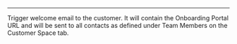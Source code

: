 
---
Trigger welcome email to the customer. It will contain the Onboarding Portal URL and will be sent to all contacts as defined under Team Members on the Customer Space tab.

